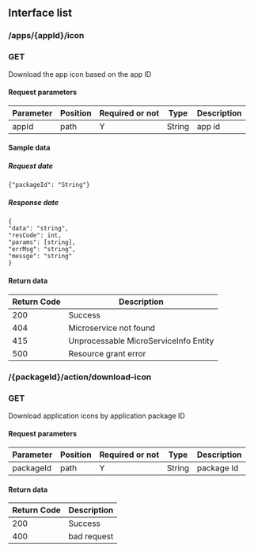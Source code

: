 ## Interface list

### /apps/{appId}/icon
### GET
Download the app icon based on the app ID
#### Request parameters
|Parameter |Position | Required or not | Type |Description|
|-----|-----|----|------|-----|
|appId | path |Y| String | app id |

#### Sample data
##### Request date
    {"packageId": "String"}
    
##### Response date
    {
    "data": "string",
	"resCode": int,
	"params": [string],
	"errMsg": "string",
	"messge": "string"
    }

#### Return data
|Return Code |Description|
|-----|-----|
|200 | Success |
|404 | Microservice not found |
|415 | Unprocessable MicroServiceInfo Entity |
|500 | Resource grant error |



### /{packageId}/action/download-icon
### GET
Download application icons by application package ID
#### Request parameters
|Parameter |Position | Required or not | Type |Description|
|-----|-----|----|------|-----|
|packageId | path |Y| String | package Id |

#### Return data
|Return Code |Description|
|-----|-----|
|200 | Success |
|400 | bad request |